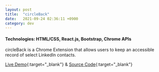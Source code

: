 ```yaml
---
layout: post
title:  "circleBack"
date:   2021-09-24 02:36:11 +0900
category: dev
---
```


#### **Technologies**: HTML/CSS, React.js, Bootstrap, Chrome APIs

circleBack is a Chrome Extension that allows users to keep an accessible record of select LinkedIn contacts.

[Live Demo](https://chrome.google.com/webstore/category/extensions){:target="_blank"} & [Source Code](https://github.com/jinyoungch0i/circleBack){:target="_blank"}
